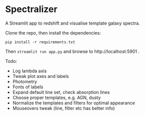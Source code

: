 # Spectralizer

A Streamlit app to redshift and visualise template galaxy spectra.

Clone the repo, then install the dependencies:

`pip install -r requirements.txt`

Then `streamlit run app.py` and browse to http://localhost:5901 .

Todo:

- Log lambda axis
- Tweak plot axes and labels
- Photometry
- Fonts of labels
- Expand default line set, check absorption lines
- Choose proper templates, e.g. AGN, dusty
- Normalize the templates and filters for optimal appearance
- Mouseovers tweak (line, filter etc has better info)


